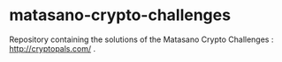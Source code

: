 matasano-crypto-challenges
==========================

Repository containing the solutions of the Matasano Crypto Challenges : http://cryptopals.com/ .
